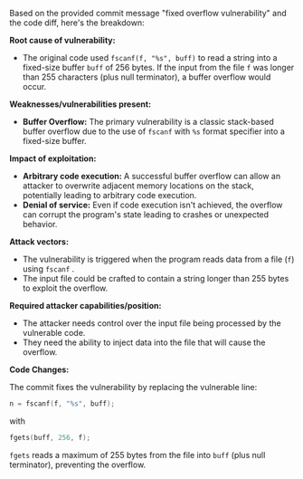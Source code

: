 Based on the provided commit message "fixed overflow vulnerability" and the code diff, here's the breakdown:

**Root cause of vulnerability:**
- The original code used `fscanf(f, "%s", buff)` to read a string into a fixed-size buffer `buff` of 256 bytes. If the input from the file `f` was longer than 255 characters (plus null terminator), a buffer overflow would occur.

**Weaknesses/vulnerabilities present:**
- **Buffer Overflow:** The primary vulnerability is a classic stack-based buffer overflow due to the use of `fscanf` with `%s` format specifier into a fixed-size buffer.

**Impact of exploitation:**
- **Arbitrary code execution:** A successful buffer overflow can allow an attacker to overwrite adjacent memory locations on the stack, potentially leading to arbitrary code execution.
- **Denial of service:** Even if code execution isn't achieved, the overflow can corrupt the program's state leading to crashes or unexpected behavior.

**Attack vectors:**
-  The vulnerability is triggered when the program reads data from a file (`f`) using `fscanf` .
-  The input file could be crafted to contain a string longer than 255 bytes to exploit the overflow.

**Required attacker capabilities/position:**
- The attacker needs control over the input file being processed by the vulnerable code.
- They need the ability to inject data into the file that will cause the overflow.

**Code Changes:**

The commit fixes the vulnerability by replacing the vulnerable line:
```c
n = fscanf(f, "%s", buff);
```
with
```c
fgets(buff, 256, f);
```
`fgets` reads a maximum of 255 bytes from the file into `buff` (plus null terminator), preventing the overflow.